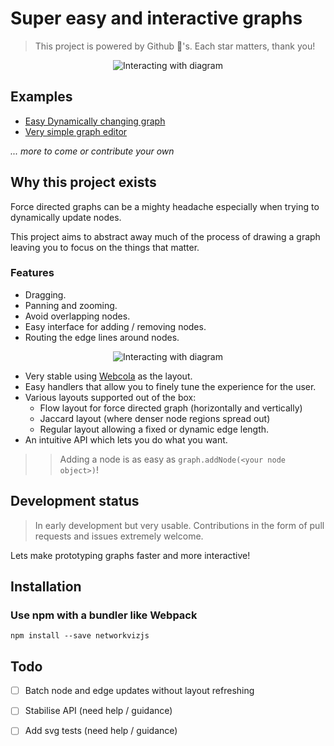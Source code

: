 # Super easy and interactive graphs

> This project is powered by Github 🌟's. Each star matters, thank you!

<p align="center">
<img src="https://media.giphy.com/media/xUA7b6EQrHg94qkynC/giphy.gif" alt="Interacting with diagram">
</p>

## Examples

- [Easy Dynamically changing graph](https://bl.ocks.org/SpyR1014/d82570c509028e6b0a519ef885ab58f0)
- [Very simple graph editor](http://mind-map-prototype.surge.sh/)

_... more to come or contribute your own_

## Why this project exists

Force directed graphs can be a mighty headache especially when trying to dynamically update nodes.

This project aims to abstract away much of the process of drawing a graph leaving you to focus on the
things that matter.

### Features

 - Dragging.
 - Panning and zooming.
 - Avoid overlapping nodes.
 - Easy interface for adding / removing nodes.
 - Routing the edge lines around nodes.

<p align="center">
<img src="https://media.giphy.com/media/xUPGciVhMEBSWGN94c/giphy.gif" alt="Interacting with diagram">
</p>

 - Very stable using [Webcola](http://marvl.infotech.monash.edu/webcola/) as the layout.
 - Easy handlers that allow you to finely tune the experience for the user.
 - Various layouts supported out of the box:
    - Flow layout for force directed graph (horizontally and vertically)
    - Jaccard layout (where denser node regions spread out)
    - Regular layout allowing a fixed or dynamic edge length.
 - An intuitive API which lets you do what you want.


>> Adding a node is as easy as `graph.addNode(<your node object>)`!


## Development status

> In early development but very usable.
> Contributions in the form of pull requests and issues extremely welcome.

Lets make prototyping graphs faster and more interactive!

## Installation

### Use npm with a bundler like Webpack

```shell
npm install --save networkvizjs
```


## Todo

- [ ] Batch node and edge updates without layout refreshing
- [ ] Stabilise API (need help / guidance)
- [ ] Add svg tests (need help / guidance)


